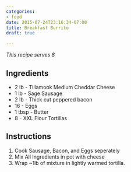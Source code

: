 ```yaml
---
categories:
- food
date: 2015-07-24T23:16:34-07:00
title: Breakfast Burrito
draft: true

---
```

_This recipe serves 8_

## Ingredients
- 2 lb   - Tillamook Medium Cheddar Cheese
- 1 lb   - Sage Sausage
- 2 lb   - Thick cut peppered bacon
- 16     - Eggs
- 1 tbsp - Butter
- 8      - XXL Flour Tortillas

## Instructions
1. Cook Sausage, Bacon, and Eggs seperately
2. Mix All Ingredients in pot with cheese
3. Wrap ~1lb of mixture in lightly warmed tortilla.
